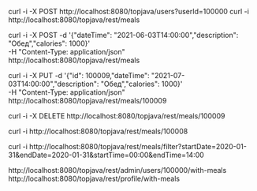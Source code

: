 curl -i -X POST http://localhost:8080/topjava/users?userId=100000
curl -i http://localhost:8080/topjava/rest/meals

curl -i -X POST -d '{"dateTime": "2021-06-03T14:00:00","description": "Обед","calories": 1000}' \
  -H "Content-Type: application/json"  http://localhost:8080/topjava/rest/meals

curl -i -X PUT -d '{"id": 100009,"dateTime": "2021-07-03T14:00:00","description": "Обед","calories": 1000}' \
-H "Content-Type: application/json"  http://localhost:8080/topjava/rest/meals/100009

curl -i -X DELETE http://localhost:8080/topjava/rest/meals/100009

curl -i http://localhost:8080/topjava/rest/meals/100008

curl -i http://localhost:8080/topjava/rest/meals/filter?startDate=2020-01-31&endDate=2020-01-31&startTime=00:00&endTime=14:00


http://localhost:8080/topjava/rest/admin/users/100000/with-meals
http://localhost:8080/topjava/rest/profile/with-meals